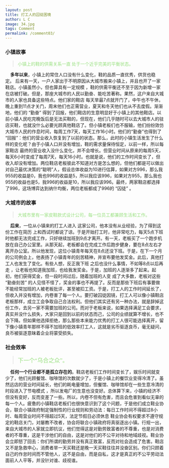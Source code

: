 ```yaml
---
layout: post
title: 打工人的囚徒困境
author: L C
image: 34.jpg
tags: Comment
permalink: /comment03/
---
```

### 小镇故事
> <font face="黑体" color="#99E080">小镇上的鞋的供需关系一直 处于一个近乎完美的平衡状态。</font>  

&nbsp;&nbsp;&nbsp;&nbsp;**多年以来**，小镇上的常住人口没有什么变化，鞋的品质一直优秀，供货也稳定。
后来有一天，一户人家出于不明原因从大城市搬来小镇上，并且也开了一家鞋店。小镇虽然小，但也算具有一定规模 ，鞋的供需平衡还不至于因为新增一家在店被打破。但是，那座大城市的人民以勤奋、能吃苦著称。果然，这户来自大城市的人家也具备这些特点。他们家的鞋店 每天旱最7点就开门了，中午也不午休，晚上重到11点才关门，周末他们也正需营业，夏天和冬天他们也从不去度假。渐渐地，他们的 “勤奋” 得到了回报，他们鞋店的生意明显好于小镇上的其他鞋店。以前小镇人民吃完晚饭后是无法买鞋的，但现在，他们几乎随时可以去大城市人的驻店买鞋，也就没什么必要光顾真他鞋店了。但小镇老板们也不服输，他们纷纷效仿大城市人民的作息时间，每周工作7天，每天工作16小时。他们的“勤奋”也得到了 “回报”：他们的营业收入恢复到了以前的状态。那么，此时的小镇生活发生了什么样的变化呢？由于小镇人口并没有增加，鞋的需求量保待恒定，以前一样，所以每家鞋店 最终的营业收入没什么变化，并不会增长。但营业时间从原来的每周5天，每天6小时变成了每周7天，每天16小时。也就是说，他们的工作时间变长了，但收入却没有增加。两位鞋店老板彼此不知道对方是怎么想的，但他们都是可以做出对自己最优决策的“聪明”人，假设总体收益为10进行估算，如果对方996，那么我955的收益是0，我也996的收益是5，所以我应该996，如果对方955，那么我也955的收益也是5，我996的收益是10，所以我应该996。最终，两家鞋店都选择了996，这场博弈达到纳什均衡，两位老板都成了996的 “囚徒” 。
### 大城市的故事
> <font face="黑体" color="#99E080">大城市里有一家皮鞋款式设计公司，每一位员工都兼顾生活和工作。</font>  

&nbsp;&nbsp;&nbsp;&nbsp;**后来**，一位从小镇来的打工人进入 这家公司，他本没有从业经验，为了得到这份工作在简历 上和西试时都说了谅。于是开始打工时，他非常吃力，每天5点下班时他都无法完成工作，只好继续加班到9点才离开。有一天，老板买了一个跑步机放在自己办公室里。从那天起，老板都会在完成工作后跑步健身，要在8点左右才离开办公室。所以他发现，这位小镇青年每天在8点还没下班。于是，在下一个月的公司例会上，他表扬了小镇青年的刻苦精神，并宣布要他发奖金。此后，真他打工人也发生了变化。有些人想，反正我下班 之后也没什么事情，不如等8点以后再走 ，让老板也知道我加班，也给我发奖金。于是，加班的人逐渐多了起来。起初，他们获得奖金，但一段时间过后，随着加班的人变 成了大多数，老板对这些 “勤奋刻苦” 的人见怪不怪了，奖金的事也不再提了。反而是那些下班后有事要做不能经常加班的人被老板批评，甚至被扣工资。于是，打工人的工作时间延长了，但收入并没有增加，内卷害了每一个人。要打破囚徒因镜，打工人可以像小镇鞋店老板那样，成立工会争取自己合法权利。但他们其实还有另一种办法，就是辞掉这份工作，去另一家不需要加班的公司。而对于老板来说，如果选择满足工会要求，真实并没什么损失，大家只是回到以前的状态而己，公司的业绩就算不增长，也不会下降。但如果他选择拒绝，那么那些本来能力优秀的打工人很可能选择离开，留下像小镇青年那样不得不加班的低效率打工人，这就是劣币驱逐良币，毫无疑问，良币被驱逐意昧着企业将蒙受损失。
### 社会效率
> <font face="黑体" color="#99E080" size=4.5>下一个“乌合之众”。</font>  

&nbsp;&nbsp;&nbsp;&nbsp;**任何一个行业都不是孤立存在的**。鞋店老板们工作时间变长了，娱乐时间就变少了，他们光顾餐馆、咖啡馆的次数就少了，于是小镇上的餐饮业变得冷清了。虽然远店的营业时间延长，他们的耗电量增加，但餐馆、咖啡馆却在一些生意冷清的时段进入了节电模式 ，所以发电厂的生意也没变好。总体算下来，小镇的经济不但没有变好，反而变差了一些。所以，内卷不但有危害，而且会危害到看似无辜的每一个人。疲惫的小镇鞋店老板们也很快意识到了这个问题，于是他们成立鞋业协会，联合小镇政府制定强制性的行业规则和劳动法：每日工作时间不得超过8小时、每周营业时间不得超过5天，法定节假日必须休息 鞋业协会有权要求不遵守规定的鞋店关门，对屡教不改者，协会将联合小镇政府将真驱逐出小镇。行规一出，来自大城市的人家就立即抗议，他们觉得这是对勤劳致富者的不尊重，也是对消费者的不尊重，这是干涉他们的自由，这是对他们的不公平对待和地域歧视。鞋业协会立即怒了回去：你们所谓的勤劳并没有真正致富，反而对社会造成了危害。鞋店又不是急救申心，消费者旱一天买鞋还是晚一天买鞋往往并没奋区别。你们只顾着自己的作怠时间而不管他人，这不是自由，而是自私，这才是真正的不公平劳动法面前人人平等，并没针对谁、歧视谁。
